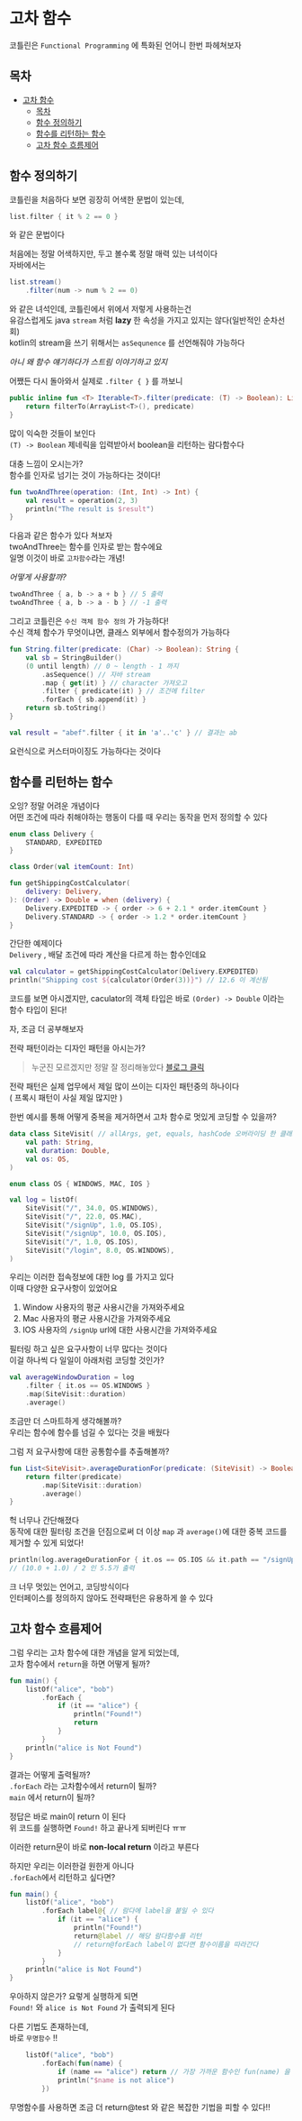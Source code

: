 # 고차 함수

코틀린은 `Functional Programming` 에 특화된 언어니 한번 파헤쳐보자

## 목차
- [고차 함수](#고차-함수)
  - [목차](#목차)
  - [함수 정의하기](#함수-정의하기)
  - [함수를 리턴하는 함수](#함수를-리턴하는-함수)
  - [고차 함수 흐름제어](#고차-함수-흐름제어)


## 함수 정의하기

코틀린을 처음하다 보면 굉장히 어색한 문법이 있는데,  
```kotlin
list.filter { it % 2 == 0 }
```
와 같은 문법이다  

처음에는 정말 어색하지만, 두고 볼수록 정말 매력 있는 녀석이다  
자바에서는 
```java
list.stream()
    .filter(num -> num % 2 == 0)
```
와 같은 녀석인데, 코틀린에서 위에서 저렇게 사용하는건  
유감스럽게도 java `stream` 처럼 **lazy** 한 속성을 가지고 있지는 않다(일반적인 순차선회)  
kotlin의 stream을 쓰기 위해서는 `asSequnence` 를 선언해줘야 가능하다  

*아니 왜 함수 얘기하다가 스트림 이야기하고 있지*

어쨌든 다시 돌아와서
실제로 `.filter { }` 를 까보니

```kotlin
public inline fun <T> Iterable<T>.filter(predicate: (T) -> Boolean): List<T> {
    return filterTo(ArrayList<T>(), predicate)
}
```

많이 익숙한 것들이 보인다  
`(T) -> Boolean` 제네릭을 입력받아서 boolean을 리턴하는 람다함수다  

대충 느낌이 오시는가?  
함수를 인자로 넘기는 것이 가능하다는 것이다!  

```kotlin
fun twoAndThree(operation: (Int, Int) -> Int) {
    val result = operation(2, 3)
    println("The result is $result")
}
```
다음과 같은 함수가 있다 쳐보자  
twoAndThree는 함수를 인자로 받는 함수에요  
일명 이것이 바로 `고차함수`라는 개념!  

*어떻게 사용할까?*

```kotlin
twoAndThree { a, b -> a + b } // 5 출력
twoAndThree { a, b -> a - b } // -1 출력
```

그리고 코틀린은 `수신 객체 함수 정의` 가 가능하다!  
수신 객체 함수가 무엇이냐면, 클래스 외부에서 함수정의가 가능하다  

```kotlin
fun String.filter(predicate: (Char) -> Boolean): String {
    val sb = StringBuilder()
    (0 until length) // 0 ~ length - 1 까지
        .asSequence() // 자바 stream
        .map { get(it) } // character 가져오고
        .filter { predicate(it) } // 조건에 filter
        .forEach { sb.append(it) } 
    return sb.toString()
}

val result = "abef".filter { it in 'a'..'c' } // 결과는 ab
```

요런식으로 커스터마이징도 가능하다는 것이다 

## 함수를 리턴하는 함수

오잉? 정말 어려운 개념이다  
어떤 조건에 따라 취해야하는 행동이 다를 때 우리는 동작을 먼저 정의할 수 있다  

```kotlin
enum class Delivery {
    STANDARD, EXPEDITED
}

class Order(val itemCount: Int)

fun getShippingCostCalculator(
    delivery: Delivery,
): (Order) -> Double = when (delivery) {
    Delivery.EXPEDITED -> { order -> 6 + 2.1 * order.itemCount }
    Delivery.STANDARD -> { order -> 1.2 * order.itemCount }
}
```

간단한 예제이다  
`Delivery` , 배달 조건에 따라 계산을 다르게 하는 함수인데요  

```kotlin
val calculator = getShippingCostCalculator(Delivery.EXPEDITED)
println("Shipping cost ${calculator(Order(3))}") // 12.6 이 계산됨
```

코드를 보면 아시겠지만,
caculator의 객체 타입은 바로 `(Order) -> Double` 이라는 함수 타입이 된다!  

자, 조금 더 공부해보자

전략 패턴이라는 디자인 패턴을 아시는가?  

> 누군진 모르겠지만 정말 잘 정리해놓았다 [블로그 클릭](https://huisam.tistory.com/entry/Strategy)

전략 패턴은 실제 업무에서 제일 많이 쓰이는 디자인 패턴중의 하나이다  
( 프록시 패턴이 사실 제일 많지만 )  

한번 예시를 통해 어떻게 중복을 제거하면서 고차 함수로 멋있게 코딩할 수 있을까?

```kotlin
data class SiteVisit( // allArgs, get, equals, hashCode 오버라이딩 한 클래스
    val path: String,
    val duration: Double,
    val os: OS,
)

enum class OS { WINDOWS, MAC, IOS }

val log = listOf(
    SiteVisit("/", 34.0, OS.WINDOWS),
    SiteVisit("/", 22.0, OS.MAC),
    SiteVisit("/signUp", 1.0, OS.IOS),
    SiteVisit("/signUp", 10.0, OS.IOS),
    SiteVisit("/", 1.0, OS.IOS),
    SiteVisit("/login", 8.0, OS.WINDOWS),
)
```

우리는 이러한 접속정보에 대한 log 를 가지고 있다  
이때 다양한 요구사항이 있었어요

1. Window 사용자의 평균 사용시간을 가져와주세요
2. Mac 사용자의 평균 사용시간을 가져와주세요
3. IOS 사용자의 `/signUp` url에 대한 사용시간을 가져와주세요

필터링 하고 싶은 요구사항이 너무 많다는 것이다  
이걸 하나씩 다 일일이 아래처럼 코딩할 것인가?  

```kotlin
val averageWindowDuration = log
    .filter { it.os == OS.WINDOWS }
    .map(SiteVisit::duration)
    .average()
```

조금만 더 스마트하게 생각해볼까?  
우리는 함수에 함수를 넘길 수 있다는 것을 배웠다  

그럼 저 요구사항에 대한 공통함수를 추출해볼까?

```kotlin
fun List<SiteVisit>.averageDurationFor(predicate: (SiteVisit) -> Boolean): Double {
    return filter(predicate)
        .map(SiteVisit::duration)
        .average()
}
```

헉 너무나 간단해졌다  
동작에 대한 필터링 조건을 던짐으로써 더 이상 `map` 과 `average()`에 대한 중복 코드를 제거할 수 있게 되었다!  

```kotlin
println(log.averageDurationFor { it.os == OS.IOS && it.path == "/signUp" })
// (10.0 + 1.0) / 2 인 5.5가 출력
```

크 너무 멋있는 언어고, 코딩방식이다  
인터페이스를 정의하지 않아도 전략패턴은 유용하게 쓸 수 있다  

## 고차 함수 흐름제어

그럼 우리는 고차 함수에 대한 개념을 알게 되었는데,  
고차 함수에서 `return`을 하면 어떻게 될까?

```kotlin
fun main() {
    listOf("alice", "bob")
        .forEach {
            if (it == "alice") {
                println("Found!")
                return
            }
        }
    println("alice is Not Found")
}
```
결과는 어떻게 출력될까?  
`.forEach` 라는 고차함수에서 return이 될까?  
`main` 에서 return이 될까?  

정답은 바로 main이 return 이 된다  
위 코드를 실행하면 `Found!` 하고 끝나게 되버린다 ㅠㅠ  

이러한 return문이 바로 **non-local return** 이라고 부른다  

하지만 우리는 이러한걸 원한게 아니다  
`.forEach`에서 리턴하고 싶다면?

```kotlin
fun main() {
    listOf("alice", "bob")
        .forEach label@{ // 람다에 label을 붙일 수 있다
            if (it == "alice") {
                println("Found!")
                return@label // 해당 람다함수를 리턴
                // return@forEach label이 없다면 함수이름을 따라간다
            }
        }
    println("alice is Not Found")
}
```

우아하지 않은가? 요렇게 실행하게 되면  
`Found!` 와 `alice is Not Found` 가 출력되게 된다  

다른 기법도 존재하는데,  
바로 `무명함수` !!  

```kotlin
    listOf("alice", "bob")
        .forEach(fun(name) {
            if (name == "alice") return // 가장 가까운 함수인 fun(name) 을 리턴한다
            println("$name is not alice")
        })
```

무명함수를 사용하면 조금 더 return@test 와 같은 복잡한 기법을 피할 수 있다!!  
